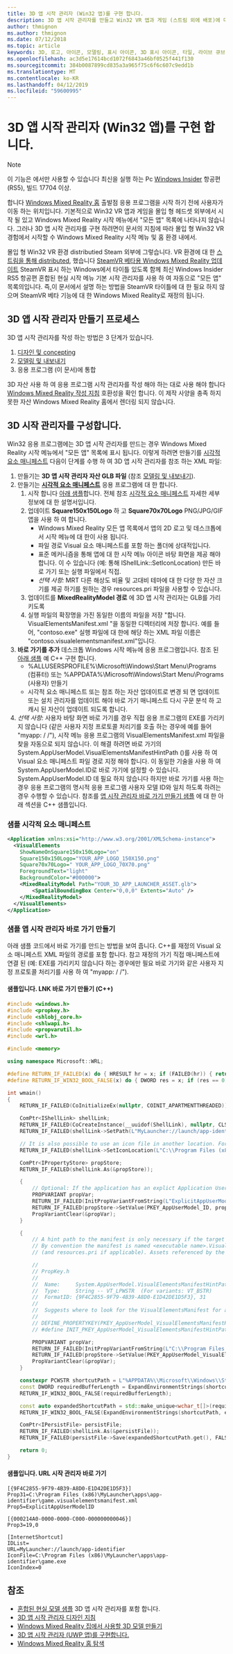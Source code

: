 ```yaml
---
title: 3D 앱 시작 관리자 (Win32 앱)를 구현 합니다.
description: 3D 앱 시작 관리자를 만들고 Win32 VR 앱과 게임 (스트림 외에 배포)에 대 한 로고를 따라서 나타납니다 Windows Mixed Reality 시작 메뉴 및 홈 환경에서 하는 방법입니다.
author: thmignon
ms.author: thmignon
ms.date: 07/12/2018
ms.topic: article
keywords: 3D, 로고, 아이콘, 모델링, 표시 아이콘, 3D 표시 아이콘, 타일, 라이브 큐브, win32
ms.openlocfilehash: ac3d5e17614bcd1072f6843a46bf0525f441f130
ms.sourcegitcommit: 384b0087899cd835a3a965f75c6f6c607c9edd1b
ms.translationtype: MT
ms.contentlocale: ko-KR
ms.lasthandoff: 04/12/2019
ms.locfileid: "59600995"
---
```

# <a name="implement-3d-app-launchers-win32-apps"></a>3D 앱 시작 관리자 (Win32 앱)를 구현 합니다.

> [!NOTE]
> 이 기능은 에서만 사용할 수 있습니다 최신을 실행 하는 Pc [Windows Insider](https://insider.windows.com) 항공편 (RS5), 빌드 17704 이상.

합니다 [Windows Mixed Reality 홈](navigating-the-windows-mixed-reality-home.md) 출발점 응용 프로그램을 시작 하기 전에 사용자가 이동 하는 위치입니다. 기본적으로 Win32 VR 앱과 게임을 몰입 형 헤드셋 외부에서 시작 될 있고 Windows Mixed Reality 시작 메뉴에서 "모든 앱" 목록에 나타나지 않습니다. 그러나 3D 앱 시작 관리자를 구현 하려면이 문서의 지침에 따라 몰입 형 Win32 VR 경험에서 시작할 수 Windows Mixed Reality 시작 메뉴 및 홈 환경 내에서.

몰입 형 Win32 VR 환경 distributied Steam 외부에 그렇습니다. VR 환경에 대 한 [스트림을 통해 distributed](updating-your-steamvr-application-for-windows-mixed-reality.md), 했습니다 [SteamVR 베타용 Windows Mixed Reality 업데이트](https://steamcommunity.com/games/719950/announcements/detail/1687045485866139800) SteamVR 표시 하는 Windows에서 타이틀 있도록 함께 최신 Windows Insider RS5 항공편 혼합된 현실 시작 메뉴 기본 시작 관리자를 사용 하 여 자동으로 "모든 앱" 목록의입니다. 즉,이 문서에서 설명 하는 방법을 SteamVR 타이틀에 대 한 필요 하지 않으며 SteamVR 베타 기능에 대 한 Windows Mixed Reality로 재정의 됩니다.

## <a name="3d-app-launcher-creation-process"></a>3D 앱 시작 관리자 만들기 프로세스

3D 앱 시작 관리자를 작성 하는 방법은 3 단계가 있습니다.
1. [디자인 및 concepting](3d-app-launcher-design-guidance.md)
2. [모델링 및 내보내기](creating-3d-models-for-use-in-the-windows-mixed-reality-home.md)
3. 응용 프로그램 (이 문서)에 통합

3D 자산 사용 하 여 응용 프로그램 시작 관리자를 작성 해야 하는 대로 사용 해야 합니다 [Windows Mixed Reality 작성 지침](creating-3d-models-for-use-in-the-windows-mixed-reality-home.md) 호환성을 확인 합니다. 이 제작 사양을 충족 하지 못한 자산 Windows Mixed Reality 홈에서 렌더링 되지 않습니다.

## <a name="configuring-the-3d-launcher"></a>3D 시작 관리자를 구성합니다.

Win32 응용 프로그램에는 3D 앱 시작 관리자를 만드는 경우 Windows Mixed Reality 시작 메뉴에서 "모든 앱" 목록에 표시 됩니다. 이렇게 하려면 만들기를 [시각적 요소 매니페스트](https://msdn.microsoft.com/library/windows/apps/dn393983.aspx) 다음이 단계를 수행 하 여 3D 앱 시작 관리자를 참조 하는 XML 파일:

1. 만들기는 **3D 앱 시작 관리자 자산 GLB 파일** (참조 [모델링 및 내보내기](creating-3d-models-for-use-in-the-windows-mixed-reality-home.md)).
2. 만들기는 **[시각적 요소 매니페스트](https://msdn.microsoft.com/library/windows/apps/dn393983.aspx)** 응용 프로그램에 대 한 합니다.
    1. 시작 합니다 [아래 샘플](#sample-visual-elements-manifest)합니다.  전체 참조 [시각적 요소 매니페스트](https://msdn.microsoft.com/library/windows/apps/dn393983.aspx) 자세한 세부 정보에 대 한 설명서입니다.
    2. 업데이트 **Square150x150Logo** 하 고 **Square70x70Logo** PNG/JPG/GIF 앱을 사용 하 여 합니다.
        * Windows Mixed Reality 모든 앱 목록에서 앱의 2D 로고 및 데스크톱에서 시작 메뉴에 대 한이 사용 됩니다.
        * 파일 경로 Visual 요소 매니페스트를 포함 하는 폴더에 상대적입니다.
        * 표준 메커니즘을 통해 앱에 대 한 시작 메뉴 아이콘 바탕 화면을 제공 해야 합니다. 이 수 있습니다 (예: 통해 IShellLink::SetIconLocation) 만든 바로 가기 또는 실행 파일에서 직접.
        * *선택 사항:* MRT 다른 해상도 비율 및 고대비 테마에 대 한 다양 한 자산 크기를 제공 하기를 원하는 경우 resources.pri 파일을 사용할 수 있습니다.
    3. 업데이트를 **MixedRealityModel 경로** 에 3D 앱 시작 관리자는 GLB를 가리키도록
    4. 실행 파일의 확장명을 가진 동일한 이름의 파일을 저장 "합니다. VisualElementsManifest.xml "을 동일한 디렉터리에 저장 합니다. 예를 들어, "contoso.exe" 실행 파일에 대 한에 해당 하는 XML 파일 이름은 "contoso.visualelementsmanifest.xml"입니다.
3. **바로 가기를 추가** 데스크톱 Windows 시작 메뉴에 응용 프로그램입니다. 참조 된 [아래 샘플](#sample-app-launcher-shortcut-creation) 예 C++ 구현 합니다. 
    * %ALLUSERSPROFILE%\Microsoft\Windows\Start Menu\Programs (컴퓨터) 또는 %APPDATA%\Microsoft\Windows\Start Menu\Programs (사용자) 만들기
    * 시각적 요소 매니페스트 또는 참조 하는 자산 업데이트로 변경 되 면 업데이트 또는 설치 관리자를 업데이트 해야 바로 가기 매니페스트 다시 구문 분석 하 고 캐시 된 자산이 업데이트 되도록 합니다.
4. *선택 사항:* 사용자 바탕 화면 바로 가기를 경우 직접 응용 프로그램의 EXE를 가리키지 않습니다 (같은 사용자 지정 프로토콜 처리기를 호출 하는 경우에 예를 들어 "myapp: / /"), 시작 메뉴 응용 프로그램의 VisualElementsManifest.xml 파일을 찾을 자동으로 되지 않습니다. 이 해결 하려면 바로 가기의 System.AppUserModel.VisualElementsManifestHintPath ()를 사용 하 여 Visual 요소 매니페스트 파일 경로 지정 해야 합니다. 이 동일한 기술을 사용 하 여 System.AppUserModel.ID로 바로 가기에 설정할 수 있습니다. System.AppUserModel.ID 데 필요 하지 않습니다 하지만 바로 가기를 사용 하는 경우 응용 프로그램의 명시적 응용 프로그램 사용자 모델 ID와 일치 하도록 하려는 경우 수행할 수 있습니다.  참조를 [앱 시작 관리자 바로 가기 만들기 샘플](#sample-app-launcher-shortcut-creation) 에 대 한 아래 섹션을 C++ 샘플입니다.

### <a name="sample-visual-elements-manifest"></a>샘플 시각적 요소 매니페스트

```xml
<Application xmlns:xsi="http://www.w3.org/2001/XMLSchema-instance">
  <VisualElements
    ShowNameOnSquare150x150Logo="on"
    Square150x150Logo="YOUR_APP_LOGO_150X150.png"
    Square70x70Logo=" YOUR_APP_LOGO_70X70.png"
    ForegroundText="light"
    BackgroundColor="#000000">
    <MixedRealityModel Path="YOUR_3D_APP_LAUNCHER_ASSET.glb">
        <SpatialBoundingBox Center="0,0,0" Extents="Auto" />
    </MixedRealityModel>
  </VisualElements>
</Application>
```

### <a name="sample-app-launcher-shortcut-creation"></a>샘플 앱 시작 관리자 바로 가기 만들기

아래 샘플 코드에서 바로 가기를 만드는 방법을 보여 줍니다. C++를 재정의 Visual 요소 매니페스트 XML 파일의 경로를 포함 합니다. 참고 재정의 가기 직접 매니페스트에 연결 된 (예: EXE를 가리키지 않습니다 하는 경우에만 필요 바로 가기와 같은 사용자 지정 프로토콜 처리기를 사용 하 여 "myapp: / /").

#### <a name="sample-lnk-shortcut-creation-c"></a>샘플입니다. LNK 바로 가기 만들기 (C++)

```cpp
#include <windows.h>
#include <propkey.h>
#include <shlobj_core.h>
#include <shlwapi.h>
#include <propvarutil.h>
#include <wrl.h>

#include <memory>

using namespace Microsoft::WRL;

#define RETURN_IF_FAILED(x) do { HRESULT hr = x; if (FAILED(hr)) { return hr; } } while(0)
#define RETURN_IF_WIN32_BOOL_FALSE(x) do { DWORD res = x; if (res == 0) { return HRESULT_FROM_WIN32(GetLastError()); } } while(0)

int wmain()
{
    RETURN_IF_FAILED(CoInitializeEx(nullptr, COINIT_APARTMENTTHREADED));

    ComPtr<IShellLink> shellLink;
    RETURN_IF_FAILED(CoCreateInstance(__uuidof(ShellLink), nullptr, CLSCTX_INPROC_SERVER, IID_PPV_ARGS(&shellLink)));
    RETURN_IF_FAILED(shellLink->SetPath(L"MyLauncher://launch/app-identifier"));

    // It is also possible to use an icon file in another location. For example, "C:\Program Files (x86)\MyLauncher\assets\app-identifier.ico".
    RETURN_IF_FAILED(shellLink->SetIconLocation(L"C:\\Program Files (x86)\\MyLauncher\\apps\\app-identifier\\game.exe", 0 /*iIcon*/));

    ComPtr<IPropertyStore> propStore;
    RETURN_IF_FAILED(shellLink.As(&propStore));

    {
        // Optional: If the application has an explict Application User Model ID, then you should usually specify it in the shortcut.
        PROPVARIANT propVar;
        RETURN_IF_FAILED(InitPropVariantFromString(L"ExplicitAppUserModelID", &propVar));
        RETURN_IF_FAILED(propStore->SetValue(PKEY_AppUserModel_ID, propVar));
        PropVariantClear(&propVar);
    }

    {
        // A hint path to the manifest is only necessary if the target path of the shortcut is not a file path to the executable.
        // By convention the manifest is named <executable name>.VisualElementsManifest.xml and is in the same folder as the executable
        // (and resources.pri if applicable). Assets referenced by the manifest are relative to the folder containing the manifest.

        //
        // PropKey.h
        //
        //  Name:     System.AppUserModel.VisualElementsManifestHintPath -- PKEY_AppUserModel_VisualElementsManifestHintPath
        //  Type:     String -- VT_LPWSTR  (For variants: VT_BSTR)
        //  FormatID: {9F4C2855-9F79-4B39-A8D0-E1D42DE1D5F3}, 31
        //  
        //  Suggests where to look for the VisualElementsManifest for a Win32 app
        //
        // DEFINE_PROPERTYKEY(PKEY_AppUserModel_VisualElementsManifestHintPath, 0x9F4C2855, 0x9F79, 0x4B39, 0xA8, 0xD0, 0xE1, 0xD4, 0x2D, 0xE1, 0xD5, 0xF3, 31);
        // #define INIT_PKEY_AppUserModel_VisualElementsManifestHintPath { { 0x9F4C2855, 0x9F79, 0x4B39, 0xA8, 0xD0, 0xE1, 0xD4, 0x2D, 0xE1, 0xD5, 0xF3 }, 31 }

        PROPVARIANT propVar;
        RETURN_IF_FAILED(InitPropVariantFromString(L"C:\\Program Files (x86)\\MyLauncher\\apps\\app-identifier\\game.visualelementsmanifest.xml", &propVar));
        RETURN_IF_FAILED(propStore->SetValue(PKEY_AppUserModel_VisualElementsManifestHintPath, propVar));
        PropVariantClear(&propVar);
    }

    constexpr PCWSTR shortcutPath = L"%APPDATA%\\Microsoft\\Windows\\Start Menu\\Programs\\game.lnk";
    const DWORD requiredBufferLength = ExpandEnvironmentStrings(shortcutPath, nullptr, 0);
    RETURN_IF_WIN32_BOOL_FALSE(requiredBufferLength);

    const auto expandedShortcutPath = std::make_unique<wchar_t[]>(requiredBufferLength);
    RETURN_IF_WIN32_BOOL_FALSE(ExpandEnvironmentStrings(shortcutPath, expandedShortcutPath.get(), requiredBufferLength));

    ComPtr<IPersistFile> persistFile;
    RETURN_IF_FAILED(shellLink.As(&persistFile));
    RETURN_IF_FAILED(persistFile->Save(expandedShortcutPath.get(), FALSE));

    return 0;
}
```

#### <a name="sample-url-launcher-shortcut"></a>샘플입니다. URL 시작 관리자 바로 가기 

```
[{9F4C2855-9F79-4B39-A8D0-E1D42DE1D5F3}]
Prop31=C:\Program Files (x86)\MyLauncher\apps\app-identifier\game.visualelementsmanifest.xml
Prop5=ExplicitAppUserModelID

[{000214A0-0000-0000-C000-000000000046}]
Prop3=19,0

[InternetShortcut]
IDList=
URL=MyLauncher://launch/app-identifier
IconFile=C:\Program Files (x86)\MyLauncher\apps\app-identifier\game.exe
IconIndex=0
```

## <a name="see-also"></a>참조

* [혼합된 현실 모델 샘플](https://github.com/Microsoft/Windows-universal-samples/tree/master/Samples/MixedRealityModel) 3D 앱 시작 관리자를 포함 합니다.
* [3D 앱 시작 관리자 디자인 지침](3d-app-launcher-design-guidance.md)
* [Windows Mixed Reality 집에서 사용할 3D 모델 만들기](creating-3d-models-for-use-in-the-windows-mixed-reality-home.md)
* [3D 앱 시작 관리자 (UWP 앱)를 구현합니다.](implementing-3d-app-launchers.md)
* [Windows Mixed Reality 홈 탐색](navigating-the-windows-mixed-reality-home.md)
